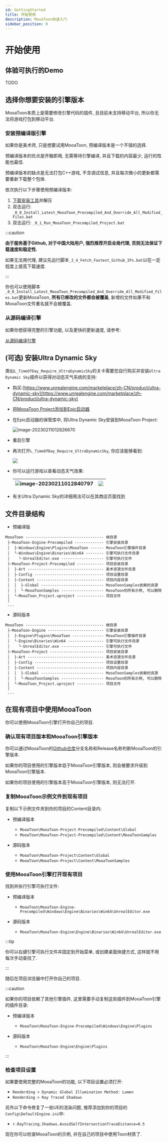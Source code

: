 ```yaml
---
id: GettingStarted
title: 开始使用
description: MooaToon快速入门
sidebar_position: 0
---
```

# 开始使用

## 体验可执行的Demo

TODO

## 选择你想要安装的引擎版本

MooaToon本质上是需要修改引擎代码的插件, 且目前未支持移动平台, 所以你无法将游戏打包到移动平台.

### 安装预编译版引擎

如果你是美术师, 只是想要试用MooaToon, 预编译版本是一个不错的选择.

预编译版本的优点是开箱即用, 无需等待引擎编译, 并且下载的内容最少, 运行的性能也最佳.

预编译版本的缺点是无法打包C++游戏, 不含调试信息, 并且每次微小的更新都需要重新下载整个包体.

依次执行以下步骤使用预编译版本:

1. [下载安装工具](https://github.com/JasonMa0012/MooaToon/archive/refs/heads/main.zip)并解压
2. 双击运行: `_0_0_Install_Latest_MooaToon_Precompiled_And_Override_All_Modified_Files.bat`
3. 双击运行: `_0_1_Run_MooaToon_Precompiled_Project.bat`

:::caution

**由于服务基于Github, 对于中国大陆用户, 强烈推荐开启全局代理, 否则无法保证下载速度和稳定性.**

如果无法用代理, 建议先运行脚本`_2_4_Fetch_Fastest_Github_IPs.bat`以在一定程度上提高下载速度.

:::

你也可以使用脚本`_0_0_Install_Latest_MooaToon_Precompiled_And_Override_All_Modified_Files.bat`更新MooaToon, **所有已修改的文件都会被覆盖**, 新增的文件如果不和MooaToon文件重名就不会被覆盖.

### 从源码编译引擎

如果你想获得完整的引擎功能, 以及更快的更新速度, 请参考:

[从源码编译引擎](BuildEnginefromSourceCode.md)



## (可选) 安装Ultra Dynamic Sky

类似`L_TimeOfDay_Require_UltraDynamicSky`的关卡需要您自行购买并安装`Ultra Dynamic Sky`插件以获得对动态天气系统的支持:

- 购买:[https://www.unrealengine.com/marketplace/zh-CN/product/ultra-dynamic-sky](https://www.unrealengine.com/marketplace/zh-CN/product/ultra-dynamic-sky)

- [将MooaToon Project添加到Epic启动器](/docs/FAQ#无法在epic启动器中找到mooatoon-project)

- 在Epic启动器的保管库中, 将Ultra Dynamic Sky安装到MooaToon Project:

  ![image-20230211012826670](./assets/image-20230211012826670.png)

- 重启引擎

- 再次打开`L_TimeOfDay_Require_UltraDynamicSky`, 你应该能够看到:

  ![](./assets/image-20230211002455202.png)

- 你可以运行游戏以查看动态天气效果:

  | ![image-20230211012840797](./assets/image-20230211012840797-1676996483716-3.png) | ![](https://github.com/JasonMa0012/MooaToon/blob/main/README.assets/Mooa_gif.gif?raw=true) |
  | ------------------------------------------------------------ | ------------------------------------------------------------ |

  

- 有关Ultra Dynamic Sky的详细用法可以在其商店页面找到

## 文件目录结构

- 预编译版

```
MooaToon ----------------------------------- 根目录
 ├-MooaToon-Engine-Precompiled ------------- 引擎安装目录
 │  ├-Windows\Engine\Plugins\MooaToon ------ MooaToon引擎插件目录
 │  └-Windows\Engine\Binaries\Win64 -------- 引擎可执行文件目录
 │    └-UnrealEditor.exe ------------------- 引擎可执行文件
 ├-MooaToon-Project-Precompiled ------------ 项目安装目录
 │  ├-Art ---------------------------------- 美术资源文件目录
 │  ├-Config ------------------------------- 项目设置目录
 │  ├-Content ------------------------------ 项目内容目录
 │  │  ├-Global ---------------------------- MooaToonSamples依赖的资源
 │  │  └-MooaToonSamples ------------------- MooaToon的所有示例, 可以删除
 │  └-MooaToon_Project.uproject ------------ 项目文件
 │
 ...  
```

- 源码版本

```
MooaToon ----------------------------------- 根目录
 ├-MooaToon-Engine ------------------------- 引擎安装目录
 │  ├-Engine\Plugins\MooaToon -------------- MooaToon引擎插件目录
 │  └-Engine\Binaries\Win64 ---------------- 引擎可执行文件目录
 │    └-UnrealEditor.exe ------------------- 引擎可执行文件
 ├-MooaToon-Project ------------------------ 项目安装目录
 │  ├-Art ---------------------------------- 美术资源文件目录
 │  ├-Config ------------------------------- 项目设置目录
 │  ├-Content ------------------------------ 项目内容目录
 │  │  ├-Global ---------------------------- MooaToonSamples依赖的资源
 │  │  └-MooaToonSamples ------------------- MooaToon的所有示例, 可以删除
 │  └-MooaToon_Project.uproject ------------ 项目文件
 │
 ...  
```


## 在现有项目中使用MooaToon

你可以使用MooaToon引擎打开你自己的项目.

### 确认现有项目版本和MooaToon引擎版本

你可以通过MooaToon的[Github仓库](https://github.com/JasonMa0012/MooaToon)分支名称和Release名称判断MooaToon的引擎版本.

如果你的项目使用的引擎版本低于MooaToon引擎版本, 则会被要求升级到MooaToon引擎版本.

如果你的项目使用的引擎版本高于MooaToon引擎版本, 则无法打开.

### 复制MooaToon示例文件到现有项目

复制以下示例文件夹到你的项目的Content目录内:

- 预编译版本

  - `MooaToon\MooaToon-Project-Precompiled\Content\Global`
  - `MooaToon\MooaToon-Project-Precompiled\Content\MooaToonSamples`
- 源码版本

  - `MooaToon\MooaToon-Project\Content\Global`
  - `MooaToon\MooaToon-Project\Content\MooaToonSamples`

### 使用MooaToon引擎打开现有项目

找到并执行引擎可执行文件:

- 预编译版本

  - `MooaToon\MooaToon-Engine-Precompiled\Windows\Engine\Binaries\Win64\UnrealEditor.exe`
- 源码版本
  - `MooaToon\MooaToon-Engine\Engine\Binaries\Win64\UnrealEditor.exe`

:::tip

你可以右键引擎可执行文件并固定到开始菜单, 或创建桌面快捷方式, 这样就不用每次手动查找了.

:::

随后在项目浏览器中打开你自己的项目.

:::caution

如果你的项目依赖了其他引擎插件, 这里需要手动复制这些插件到MooaToon引擎的插件目录:

- 预编译版本

  - `MooaToon\MooaToon-Engine-Precompiled\Windows\Engine\Plugins`
- 源码版本
  - `MooaToon\MooaToon-Engine\Engine\Plugins`

:::

### 检查项目设置

如果要使用完整的MooaToon的功能, 以下项目设置必须打开:

- `Renderding > Dynamic Global Illumination Method: Lumen`
- `Renderding > Ray Traced Shadows`

另外以下命令修复了一些UE的渲染问题, 推荐添加到你的项目的`Config\DefaultEngine.ini`中:

- `r.RayTracing.Shadows.AvoidSelfIntersectionTraceDistance=0.5`

现在你可以检查MooaToon的示例, 并在自己的项目中使用Toon材质了.
